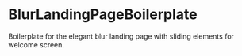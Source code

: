 # BlurLandingPageBoilerplate
 Boilerplate for the elegant blur landing page with sliding elements for welcome screen.
